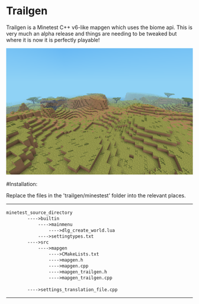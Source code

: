 # Trailgen
Trailgen is a Minetest C++ v6-like mapgen which uses the biome api.
This is very much an alpha release and things are needing to be tweaked but where it is now it is perfectly playable!

![Trailgen Example](screenshot.png?raw=true "Trailgen example screenshot with custom textures.")

#Installation:

Replace the files in the 'trailgen/minestest' folder into the relevant places.

---------
~~~
minetest_source_directory
		---->builtin
			---->mainmenu
				---->dlg_create_world.lua
			---->settingtypes.txt
		---->src
			---->mapgen
				---->CMakeLists.txt
				---->mapgen.h
				---->mapgen.cpp
				---->mapgen_trailgen.h
				---->mapgen_trailgen.cpp

		---->settings_translation_file.cpp
~~~
----------
